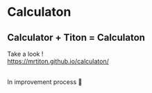 # Calculaton

## Calculator + Titon = Calculaton
Take a look !
<br>
https://mrtiton.github.io/calculaton/

<br>
In improvement process  🔨
